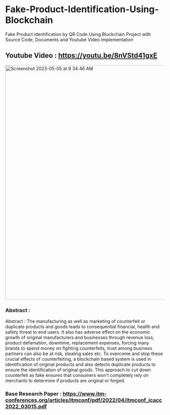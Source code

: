 # Fake-Product-Identification-Using-Blockchain
Fake Product Identification by QR Code Using Blockchain Project with Source Code, Documents and Youtube Video Implementation

## Youtube Video : https://youtu.be/8nVStd41gxE

<img width="739" alt="Screenshot 2023-05-05 at 9 34 46 AM" src="https://github.com/Vatshayan/Fake-Product-Identification-Using-Blockchain/assets/28294942/12b085d9-b53e-41ee-86c4-9ad3412ba02f">


### Abstract :

Abstract : The manufacturing as well as marketing of counterfeit or duplicate products and goods leads to consequential financial, health and safety threat to end users. It also has adverse effect on the economic growth of original manufacturers and businesses through revenue loss, product defamation, downtime, replacement expenses, forcing many brands to spend money on fighting counterfeits, trust among business partners can also be at risk, stealing sales etc. To overcome and stop these crucial effects of counterfeiting, a blockchain based system is used in identification of original products and also detects duplicate products to ensure the identification of original goods. This approach to cut down counterfeit as fake ensures that consumers won't completely rely on merchants to determine if products are original or forged.

### Base Research Paper : https://www.itm-conferences.org/articles/itmconf/pdf/2022/04/itmconf_icacc2022_03015.pdf




